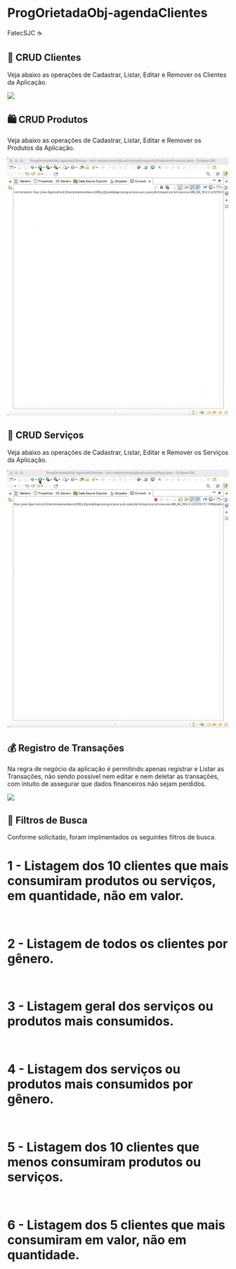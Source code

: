 # ProgOrietadaObj-agendaClientes
 FatecSJC
☕

## 👥 CRUD Clientes

 Veja abaixo as operações de Cadastrar, Listar, Editar e Remover os Clientes da Aplicação.

![](https://github.com/mariana299/ProgOrietadaObj-agendaClientes/blob/main/gifs/CRUD_Cliente.gif)



## 🛍 CRUD Produtos

 Veja abaixo as operações de Cadastrar, Listar, Editar e Remover os Produtos da Aplicação.

![](https://github.com/mariana299/ProgOrietadaObj-agendaClientes/blob/main/gifs/CRUD_Produto.gif)


## 👫 CRUD Serviços

 Veja abaixo as operações de Cadastrar, Listar, Editar e Remover os Serviços da Aplicação.

![](https://github.com/mariana299/ProgOrietadaObj-agendaClientes/blob/main/gifs/CRUD_Servico.gif)


## 💰 Registro de Transações

 Na regra de negócio da aplicação é permitindo apenas registrar e Listar as Transações, não sendo possível nem editar e nem deletar as transações, com intuito de assegurar que dados financeiros não sejam perdidos.

![](https://github.com/mariana299/ProgOrietadaObj-agendaClientes/blob/main/gifs/Reg_Transacoes.gif)


## 🔎 Filtros de Busca

Conforme solicitado, foram implmentados os seguintes filtros de busca.

# 1 - Listagem dos 10 clientes que mais consumiram produtos ou serviços, em quantidade, não em valor.
![]()

# 2 - Listagem de todos os clientes por gênero.
![]()

# 3 - Listagem geral dos serviços ou produtos mais consumidos.
![]()

# 4 - Listagem dos serviços ou produtos mais consumidos por gênero.
![]()

# 5 - Listagem dos 10 clientes que menos consumiram produtos ou serviços.
![]()

# 6 - Listagem dos 5 clientes que mais consumiram em valor, não em quantidade.
![]()

